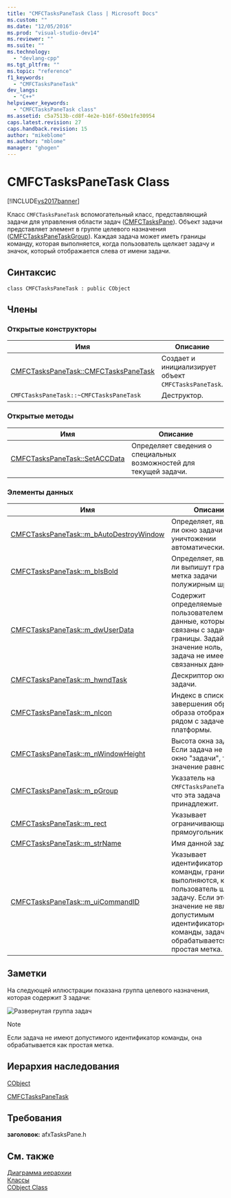 ```yaml
---
title: "CMFCTasksPaneTask Class | Microsoft Docs"
ms.custom: ""
ms.date: "12/05/2016"
ms.prod: "visual-studio-dev14"
ms.reviewer: ""
ms.suite: ""
ms.technology: 
  - "devlang-cpp"
ms.tgt_pltfrm: ""
ms.topic: "reference"
f1_keywords: 
  - "CMFCTasksPaneTask"
dev_langs: 
  - "C++"
helpviewer_keywords: 
  - "CMFCTasksPaneTask class"
ms.assetid: c5a7513b-cd8f-4e2e-b16f-650e1fe30954
caps.latest.revision: 27
caps.handback.revision: 15
author: "mikeblome"
ms.author: "mblome"
manager: "ghogen"
---
```

# CMFCTasksPaneTask Class
[!INCLUDE[vs2017banner](../../assembler/inline/includes/vs2017banner.md)]

Класс `CMFCTasksPaneTask` вспомогательный класс, представляющий задачи для управления области задач \([CMFCTasksPane](../Topic/CMFCTasksPane%20Class.md)\).  Объект задачи представляет элемент в группе целевого назначения \([CMFCTasksPaneTaskGroup](../../mfc/reference/cmfctaskspanetaskgroup-class.md)\).  Каждая задача может иметь границы команду, которая выполняется, когда пользователь щелкает задачу и значок, который отображается слева от имени задачи.  
  
## Синтаксис  
  
```  
class CMFCTasksPaneTask : public CObject  
```  
  
## Члены  
  
### Открытые конструкторы  
  
|Имя|Описание|  
|---------|--------------|  
|[CMFCTasksPaneTask::CMFCTasksPaneTask](../Topic/CMFCTasksPaneTask::CMFCTasksPaneTask.md)|Создает и инициализирует объект `CMFCTasksPaneTask`.|  
|`CMFCTasksPaneTask::~CMFCTasksPaneTask`|Деструктор.|  
  
### Открытые методы  
  
|Имя|Описание|  
|---------|--------------|  
|[CMFCTasksPaneTask::SetACCData](../Topic/CMFCTasksPaneTask::SetACCData.md)|Определяет сведения о специальных возможностей для текущей задачи.|  
  
### Элементы данных  
  
|Имя|Описание|  
|---------|--------------|  
|[CMFCTasksPaneTask::m\_bAutoDestroyWindow](../Topic/CMFCTasksPaneTask::m_bAutoDestroyWindow.md)|Определяет, является ли окно задачи уничтожении автоматически.|  
|[CMFCTasksPaneTask::m\_bIsBold](../Topic/CMFCTasksPaneTask::m_bIsBold.md)|Определяет, является ли выпишут границы метка задачи полужирным шрифтом.|  
|[CMFCTasksPaneTask::m\_dwUserData](../Topic/CMFCTasksPaneTask::m_dwUserData.md)|Содержит определяемые пользователем данные, которые связаны с задачей границы.  Задайте значение ноль, если задача не имеет связанных данных.|  
|[CMFCTasksPaneTask::m\_hwndTask](../Topic/CMFCTasksPaneTask::m_hwndTask.md)|Дескриптор окна задачи.|  
|[CMFCTasksPaneTask::m\_nIcon](../Topic/CMFCTasksPaneTask::m_nIcon.md)|Индекс в списке завершения образа образа отображается рядом с задачей платформы.|  
|[CMFCTasksPaneTask::m\_nWindowHeight](../Topic/CMFCTasksPaneTask::m_nWindowHeight.md)|Высота окна задачи.  Если задача не имеет окно "задачи", то это значение равно нулю.|  
|[CMFCTasksPaneTask::m\_pGroup](../Topic/CMFCTasksPaneTask::m_pGroup.md)|Указатель на `CMFCTasksPaneTaskGroup`, что эта задача принадлежит.|  
|[CMFCTasksPaneTask::m\_rect](../Topic/CMFCTasksPaneTask::m_rect.md)|Указывает ограничивающий прямоугольник задачи.|  
|[CMFCTasksPaneTask::m\_strName](../Topic/CMFCTasksPaneTask::m_strName.md)|Имя данной задачи.|  
|[CMFCTasksPaneTask::m\_uiCommandID](../Topic/CMFCTasksPaneTask::m_uiCommandID.md)|Указывает идентификатор команды, границы выполняются, когда пользователь щелкает задачу.  Если это значение не является допустимым идентификатором команды, задача обрабатывается как простая метка.|  
  
## Заметки  
 На следующей иллюстрации показана группа целевого назначения, которая содержит 3 задачи:  
  
 ![Развернутая группа задач](../../mfc/reference/media/nexttaskgrpexpand.png "NextTaskGrpExpand")  
  
> [!NOTE]
>  Если задача не имеют допустимого идентификатор команды, она обрабатывается как простая метка.  
  
## Иерархия наследования  
 [CObject](../Topic/CObject%20Class.md)  
  
 [CMFCTasksPaneTask](../../mfc/reference/cmfctaskspanetask-class.md)  
  
## Требования  
 **заголовок:** afxTasksPane.h  
  
## См. также  
 [Диаграмма иерархии](../../mfc/hierarchy-chart.md)   
 [Классы](../Topic/MFC%20Classes.md)   
 [CObject Class](../Topic/CObject%20Class.md)
